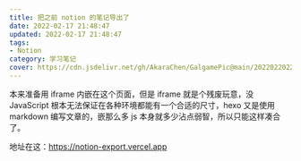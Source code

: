 ```yaml
---
title: 把之前 notion 的笔记导出了
date: 2022-02-17 21:48:47
updated: 2022-02-17 21:48:47
tags:
- Notion
category: 学习笔记
cover: https://cdn.jsdelivr.net/gh/AkaraChen/GalgamePic@main/20220220223525.png
---
```


本来准备用 iframe 内嵌在这个页面，但是 iframe 就是个残废玩意，没 JavaScript 根本无法保证在各种环境都能有一个合适的尺寸，hexo 又是使用 markdown 编写文章的，嵌那么多 js 本身就多少沾点弱智，所以只能这样凑合了。

地址在这：https://notion-export.vercel.app
